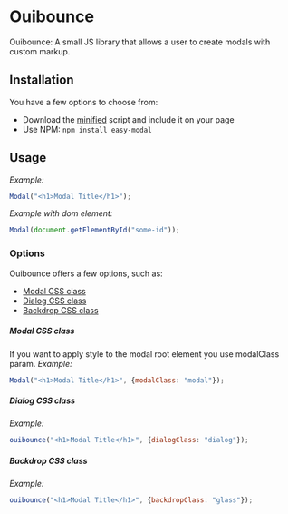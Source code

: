 # Ouibounce

Ouibounce: A small JS library that allows a user to create modals with custom markup.

## Installation

You have a few options to choose from:

- Download the [minified](dist/modal.js) script and include it on your page
- Use NPM: `npm install easy-modal`

## Usage

_Example:_    
```js
Modal("<h1>Modal Title</h1>");
```

_Example with dom element:_
```js
Modal(document.getElementById("some-id"));
```

### Options

Ouibounce offers a few options, such as:

- [Modal CSS class](#modal-class)
- [Dialog CSS class](#dialog-class)
- [Backdrop CSS class](#"backdrop-class")

##### Modal CSS class
If you want to apply style to the modal root element you use modalClass param.
_Example:_    
```js
Modal("<h1>Modal Title</h1>", {modalClass: "modal"});
```

##### Dialog CSS class

_Example:_    
```js
ouibounce("<h1>Modal Title</h1>", {dialogClass: "dialog"});
```

##### Backdrop CSS class
_Example:_    
```js
ouibounce("<h1>Modal Title</h1>", {backdropClass: "glass"});
```
